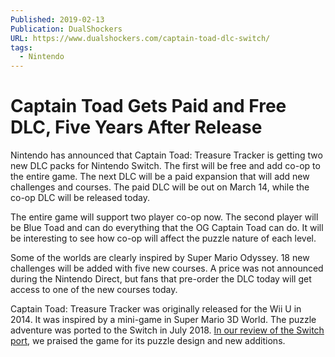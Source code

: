 ```yaml
---
Published: 2019-02-13
Publication: DualShockers
URL: https://www.dualshockers.com/captain-toad-dlc-switch/
tags:
  - Nintendo
---
```

# Captain Toad Gets Paid and Free DLC, Five Years After Release

Nintendo has announced that Captain Toad: Treasure Tracker is getting two new DLC packs for Nintendo Switch. The first will be free and add co-op to the entire game. The next DLC will be a paid expansion that will add new challenges and courses. The paid DLC will be out on March 14, while the co-op DLC will be released today.

The entire game will support two player co-op now. The second player will be Blue Toad and can do everything that the OG Captain Toad can do. It will be interesting to see how co-op will affect the puzzle nature of each level.

Some of the worlds are clearly inspired by Super Mario Odyssey. 18 new challenges will be added with five new courses. A price was not announced during the Nintendo Direct, but fans that pre-order the DLC today will get access to one of the new courses today.

Captain Toad: Treasure Tracker was originally released for the Wii U in 2014. It was inspired by a mini-game in Super Mario 3D World. The puzzle adventure was ported to the Switch in July 2018. [In our review of the Switch port](https://www.dualshockers.com/captain-toad-treasure-tracker-nintendo-switch-review/), we praised the game for its puzzle design and new additions.